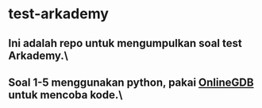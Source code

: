 # test-arkademy
Ini adalah repo untuk mengumpulkan soal test Arkademy.\
----------------------------------
Soal 1-5 menggunakan **python**, pakai [OnlineGDB](https://www.onlinegdb.com/) untuk mencoba kode.\
----------------------------------
